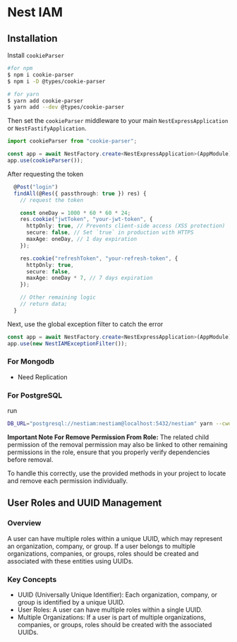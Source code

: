 # Nest IAM

## Installation

Install `cookieParser`

```sh
#for npm
$ npm i cookie-parser
$ npm i -D @types/cookie-parser

# for yarn
$ yarn add cookie-parser
$ yarn add --dev @types/cookie-parser
```

Then set the `cookieParser` middleware to your main `NestExpressApplication` or `NestFastifyApplication`.

```ts
import cookieParser from "cookie-parser";

const app = await NestFactory.create<NestExpressApplication>(AppModule);
app.use(cookieParser());
```

After requesting the token

```ts
  @Post("login")
  findAll(@Res({ passthrough: true }) res) {
    // request the token

    const oneDay = 1000 * 60 * 60 * 24;
    res.cookie("jwtToken", "your-jwt-token", {
      httpOnly: true, // Prevents client-side access (XSS protection)
      secure: false, // Set `true` in production with HTTPS
      maxAge: oneDay, // 1 day expiration
    });

    res.cookie("refreshToken", "your-refresh-token", {
      httpOnly: true,
      secure: false,
      maxAge: oneDay * 7, // 7 days expiration
    });

    // Other remaining logic
    // return data;
  }
```

Next, use the global exception filter to catch the error

```ts
const app = await NestFactory.create<NestExpressApplication>(AppModule);
app.use(new NestIAMExceptionFilter());
```

### For Mongodb

- Need Replication

### For PostgreSQL

run

```sh
DB_URL="postgresql://nestiam:nestiam@localhost:5432/nestiam" yarn --cwd ./node_modules/nest-iam db-push
```

**Important Note For Remove Permission From Role:** The related child permission of the removal permission may also be linked to other remaining permissions in the role, ensure that you properly verify dependencies before removal.

To handle this correctly, use the provided methods in your project to locate and remove each permission individually.

## User Roles and UUID Management

### Overview

A user can have multiple roles within a unique UUID, which may represent an organization, company, or group. If a user belongs to multiple organizations, companies, or groups, roles should be created and associated with these entities using UUIDs.

### Key Concepts

- UUID (Universally Unique Identifier): Each organization, company, or group is identified by a unique UUID.
- User Roles: A user can have multiple roles within a single UUID.
- Multiple Organizations: If a user is part of multiple organizations, companies, or groups, roles should be created with the associated UUIDs.

